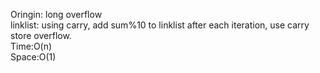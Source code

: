 Oringin: long overflow
</br>
linklist: using carry, add sum%10 to linklist after each iteration, use carry store overflow.
 </br>
Time:O(n)
 </br>
Space:O(1)
